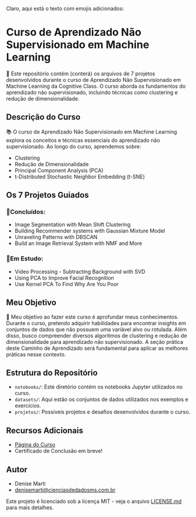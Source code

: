 Claro, aqui está o texto com emojis adicionados:

# Curso de Aprendizado Não Supervisionado em Machine Learning

📘 Este repositório contém (conterá) os arquivos de 7 projetos desenvolvidos durante o curso de Aprendizado Não Supervisionado em Machine Learning da Cognitive Class. O curso aborda os fundamentos do aprendizado não supervisionado, incluindo técnicas como clustering e redução de dimensionalidade.

## Descrição do Curso

📚 O curso de Aprendizado Não Supervisionado em Machine Learning explora os conceitos e técnicas essenciais do aprendizado não supervisionado. Ao longo do curso, aprendemos sobre:

- Clustering
- Redução de Dimensionalidade
- Principal Component Analysis (PCA)
- t-Distributed Stochastic Neighbor Embedding (t-SNE)

## Os 7 Projetos Guiados
### 📘Concluídos: 
- Image Segmentation with Mean Shift Clustering
- Building Recommender systems with Gaussian Mixture Model
- Unraveling Patterns with DBSCAN
- Build an Image Retrieval System with NMF and More
  
### 🌲Em Estudo:

- Video Processing - Subtracting Background with SVD
- Using PCA to Improve Facial Recognition
- Use Kernel PCA To Find Why Are You Poor


## Meu Objetivo

🎯 Meu objetivo ao fazer este curso é aprofundar meus conhecimentos. Durante o curso, pretendo adquirir habilidades para encontrar insights em conjuntos de dados que não possuem uma variável alvo ou rotulada. Além disso, busco compreender diversos algoritmos de clustering e redução de dimensionalidade para aprendizado não supervisionado. A seção prática deste Caminho de Aprendizado será fundamental para aplicar as melhores práticas nesse contexto.

## Estrutura do Repositório

- `notebooks/`: Este diretório contém os notebooks Jupyter utilizados no curso.
- `datasets/`: Aqui estão os conjuntos de dados utilizados nos exemplos e exercícios.
- `projetos/`: Possíveis projetos e desafios desenvolvidos durante o curso.

## Recursos Adicionais

- [Página do Curso](https://cognitiveclass.ai/learn/unsupervised-machine-learning)
- Certificado de Conclusão em breve!

## Autor

- Denise Marti
- denisemarti@cienciasdedadosms.com.br 

Este projeto é licenciado sob a licença MIT - veja o arquivo [LICENSE.md](LICENSE.md) para mais detalhes.
